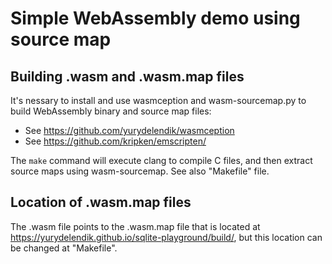 # Simple WebAssembly demo using source map 

## Building .wasm and .wasm.map files

It's nessary to install and use wasmception and wasm-sourcemap.py to build WebAssembly binary and source map files:
* See https://github.com/yurydelendik/wasmception
* See https://github.com/kripken/emscripten/

The `make` command will execute clang to compile C files, and then extract source maps using wasm-sourcemap. See also "Makefile" file.

## Location of .wasm.map files

The .wasm file points to the .wasm.map file that is located at https://yurydelendik.github.io/sqlite-playground/build/, but this location can be changed at "Makefile".

